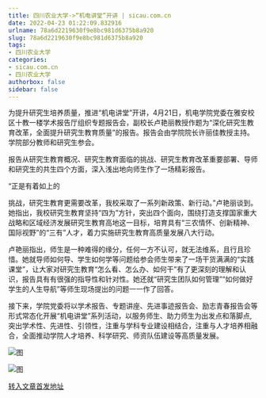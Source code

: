 ```yaml
---
title: 四川农业大学->“机电讲堂”开讲 | sicau.com.cn
date: 2022-04-23 01:22:09.832916
urlname: 78a6d2219630f9e8bc981d6375b8a920
slug: 78a6d2219630f9e8bc981d6375b8a920
tags: 
- 四川农业大学
categories:
- sicau.com.cn
- 四川农业大学
authorbox: false
sidebar: false
---
```

为提升研究生培养质量，推进“机电讲堂”开讲，4月21日，机电学院党委在雅安校区十教一楼学术报告厅组织专题报告会，副校长卢艳丽教授作题为“深化研究生教育改革，全面提升研究生教育质量”的报告。报告会由学院院长许丽佳教授主持。学院部分教师和研究生参会。

报告从研究生教育概况、研究生教育面临的挑战、研究生教育改革重要部署、导师和研究生的共生四个方面，深入浅出地向师生作了一场精彩报告。

“正是有着如上的
<!--more-->
挑战，研究生教育更需要改革，我校采取了一系列新政策、新行动。”卢艳丽谈到。她指出，我校研究生教育坚持“四为”方针，突出四个面向，围绕打造支撑国家重大战略和区域经济发展研究生教育高地这一目标，培育具有“三农情怀、创新精神、国际视野”的“三有”人才，着力实施研究生教育高质量发展八大行动。

卢艳丽指出，师生是一种难得的缘分，任何一方不认可，就无法维系，且行且珍惜。她就导师如何导、学生如何学等问题给参会师生带来了一场干货满满的“实践课堂”，让大家对研究生教育“怎么看、怎么办、如何干”有了更深刻的理解和认识，报告具有有很强的指导性和针对性。她还就“研究生团队如何管理”“如何做好学生的人生导航”等师生现场提出的问题一一作了回答。

接下来，学院党委将以学术报告、专题讲座、先进事迹报告会、励志青春报告会等形式常态化开展“机电讲堂”系列活动，以服务师生、助力师生为出发点和落脚点,突出学术性、先进性、引领性，注重与学科专业建设相结合，注重与人才培养相融合，全面推动学院人才培养、科学研究、师资队伍建设等高质量发展。

![图](https://news.sicau.edu.cn/__local/D/3B/23/BA1505C52016D327FBFBE84D11F_3C81B18F_11CC8.jpg)

![图](https://news.sicau.edu.cn/__local/D/D9/50/6A41F6F7AC0BB7726991ECAAF10_24209CE0_16193.jpg)

[转入文章首发地址](https://news.sicau.edu.cn/info/1078/67460.htm)